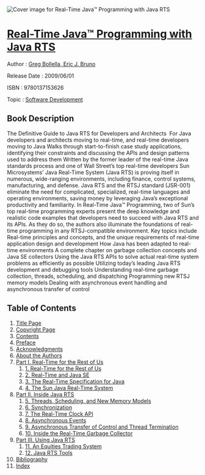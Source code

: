 ![Cover image for Real-Time Java™ Programming with Java RTS](https://imgdetail.ebookreading.net/cover/cover/software_development/EB9780137153626.jpg)

[Real-Time Java™ Programming with Java RTS](https://ebookreading.net/view/book/Real-Time+Java%E2%84%A2+Programming+with+Java+RTS-EB9780137153626_1.html "Real-Time Java™ Programming with Java RTS")
====================================================================================================================

Author : [Greg Bollella](https://ebookreading.net/search/author/Greg+Bollella),[ Eric J. Bruno](https://ebookreading.net/search/author/+Eric+J.+Bruno)

Release Date : 2009/06/01

ISBN : 9780137153626

Topic : [Software Development](https://ebookreading.net/search/category/software-development)

Book Description
-----------------

The Definitive Guide to Java RTS for Developers and Architects 
 For Java developers and architects moving to real-time, and real-time developers moving to Java 
 Walks through start-to-finish case study applications, identifying their constraints and discussing the APIs and design patterns used to address them 
 Written by the former leader of the real-time Java standards process and one of Wall Street’s top real-time developers 
Sun Microsystems’ Java Real-Time System (Java RTS) is proving itself in numerous, wide-ranging environments, including finance, control systems, manufacturing, and defense. Java RTS and the RTSJ standard (JSR-001) eliminate the need for complicated, specialized, real-time languages and operating environments, saving money by leveraging Java’s exceptional productivity and familiarity.
In Real-Time Java™ Programming, two of Sun’s top real-time programming experts present the deep knowledge and realistic code examples that developers need to succeed with Java RTS and its APIs. As they do so, the authors also illuminate the foundations of real-time programming in any RTSJ-compatible environment.
Key topics include
 Real-time principles and concepts, and the unique requirements of real-time application design and development 
 How Java has been adapted to real-time environments 
 A complete chapter on garbage collection concepts and Java SE collectors 
 Using the Java RTS APIs to solve actual real-time system problems as efficiently as possible 
 Utilizing today’s leading Java RTS development and debugging tools 
 Understanding real-time garbage collection, threads, scheduling, and dispatching 
 Programming new RTSJ memory models 
 Dealing with asynchronous event handling and asynchronous transfer of control 
              
Table of Contents
-----------------

1. [Title Page](https://ebookreading.net/view/book/Real-Time+Java%E2%84%A2+Programming+with+Java+RTS-EB9780137153626_2.html#title)
1. [Copyright Page](https://ebookreading.net/view/book/Real-Time+Java%E2%84%A2+Programming+with+Java+RTS-EB9780137153626_2.html#copy)
1. [Contents](https://ebookreading.net/view/book/Real-Time+Java%E2%84%A2+Programming+with+Java+RTS-EB9780137153626_3.html#cont)
1. [Preface](https://ebookreading.net/view/book/Real-Time+Java%E2%84%A2+Programming+with+Java+RTS-EB9780137153626_4.html#pre)
1. [Acknowledgments](https://ebookreading.net/view/book/Real-Time+Java%E2%84%A2+Programming+with+Java+RTS-EB9780137153626_5.html#ack)
1. [About the Authors](https://ebookreading.net/view/book/Real-Time+Java%E2%84%A2+Programming+with+Java+RTS-EB9780137153626_6.html#abo)
1. [Part I. Real-Time for the Rest of Us](https://ebookreading.net/view/book/Real-Time+Java%E2%84%A2+Programming+with+Java+RTS-EB9780137153626_7.html#part1)
    1. [1. Real-Time for the Rest of Us](https://ebookreading.net/view/book/Real-Time+Java%E2%84%A2+Programming+with+Java+RTS-EB9780137153626_8.html#ch1)
    1. [2. Real-Time and  Java SE](https://ebookreading.net/view/book/Real-Time+Java%E2%84%A2+Programming+with+Java+RTS-EB9780137153626_9.html#ch2)
    1. [3. The Real-Time Specification for Java](https://ebookreading.net/view/book/Real-Time+Java%E2%84%A2+Programming+with+Java+RTS-EB9780137153626_10.html#ch3)
    1. [4. The Sun Java Real-Time System](https://ebookreading.net/view/book/Real-Time+Java%E2%84%A2+Programming+with+Java+RTS-EB9780137153626_11.html#ch4)
1. [Part II. Inside Java RTS](https://ebookreading.net/view/book/Real-Time+Java%E2%84%A2+Programming+with+Java+RTS-EB9780137153626_12.html#part2)
    1. [5. Threads, Scheduling, and New Memory Models](https://ebookreading.net/view/book/Real-Time+Java%E2%84%A2+Programming+with+Java+RTS-EB9780137153626_13.html#ch5)
    1. [6. Synchronization](https://ebookreading.net/view/book/Real-Time+Java%E2%84%A2+Programming+with+Java+RTS-EB9780137153626_14.html#ch6)
    1. [7. The Real-Time Clock API](https://ebookreading.net/view/book/Real-Time+Java%E2%84%A2+Programming+with+Java+RTS-EB9780137153626_15.html#ch7)
    1. [8. Asynchronous Events](https://ebookreading.net/view/book/Real-Time+Java%E2%84%A2+Programming+with+Java+RTS-EB9780137153626_16.html#ch8)
    1. [9. Asynchronous Transfer of Control and Thread Termination](https://ebookreading.net/view/book/Real-Time+Java%E2%84%A2+Programming+with+Java+RTS-EB9780137153626_17.html#ch9)
    1. [10. Inside the Real-Time Garbage Collector](https://ebookreading.net/view/book/Real-Time+Java%E2%84%A2+Programming+with+Java+RTS-EB9780137153626_18.html#ch10)
1. [Part III. Using Java RTS](https://ebookreading.net/view/book/Real-Time+Java%E2%84%A2+Programming+with+Java+RTS-EB9780137153626_19.html#part3)
    1. [11. An Equities Trading System](https://ebookreading.net/view/book/Real-Time+Java%E2%84%A2+Programming+with+Java+RTS-EB9780137153626_20.html#ch11)
    1. [12. Java RTS Tools](https://ebookreading.net/view/book/Real-Time+Java%E2%84%A2+Programming+with+Java+RTS-EB9780137153626_21.html#ch12)
1. [Bibliography](https://ebookreading.net/view/book/Real-Time+Java%E2%84%A2+Programming+with+Java+RTS-EB9780137153626_22.html#bib)
1. [Index](https://ebookreading.net/view/book/Real-Time+Java%E2%84%A2+Programming+with+Java+RTS-EB9780137153626_23.html#ind)
